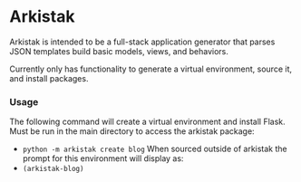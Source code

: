 # Arkistak

Arkistak is intended to be a full-stack application generator that parses JSON templates build basic models, views, and behaviors.

Currently only has functionality to generate a virtual environment, source it, and install packages.

### Usage
The following command will create a virtual environment and install Flask. Must be run in the main directory to access the arkistak package:
- `python -m arkistak create blog`
When sourced outside of arkistak the prompt for this environment will display as:
- `(arkistak-blog)`
